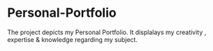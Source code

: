 # Personal-Portfolio
The project depicts my Personal Portfolio.
It displalays my creativity , expertise & knowledge regarding my subject.
